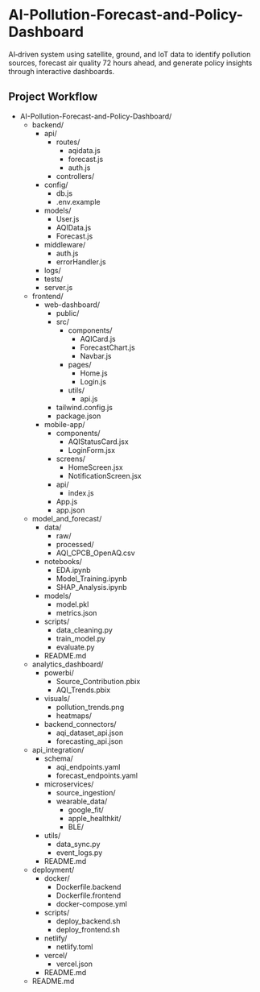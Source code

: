# AI-Pollution-Forecast-and-Policy-Dashboard
AI‑driven system using satellite, ground, and IoT data to identify pollution sources, forecast air quality 72 hours ahead, and generate policy insights through interactive dashboards.

## Project Workflow
- AI-Pollution-Forecast-and-Policy-Dashboard/
  - backend/
    - api/
      - routes/
        - aqidata.js
        - forecast.js
        - auth.js
      - controllers/
    - config/
      - db.js
      - .env.example
    - models/
      - User.js
      - AQIData.js
      - Forecast.js
    - middleware/
      - auth.js
      - errorHandler.js
    - logs/
    - tests/
    - server.js
  - frontend/
    - web-dashboard/
      - public/
      - src/
        - components/
          - AQICard.js
          - ForecastChart.js
          - Navbar.js
        - pages/
          - Home.js
          - Login.js
        - utils/
          - api.js
      - tailwind.config.js
      - package.json
    - mobile-app/
      - components/
        - AQIStatusCard.jsx
        - LoginForm.jsx
      - screens/
        - HomeScreen.jsx
        - NotificationScreen.jsx
      - api/
        - index.js
      - App.js
      - app.json
  - model_and_forecast/
    - data/
      - raw/
      - processed/
      - AQI_CPCB_OpenAQ.csv
    - notebooks/
      - EDA.ipynb
      - Model_Training.ipynb
      - SHAP_Analysis.ipynb
    - models/
      - model.pkl
      - metrics.json
    - scripts/
      - data_cleaning.py
      - train_model.py
      - evaluate.py
    - README.md
  - analytics_dashboard/
    - powerbi/
      - Source_Contribution.pbix
      - AQI_Trends.pbix
    - visuals/
      - pollution_trends.png
      - heatmaps/
    - backend_connectors/
      - aqi_dataset_api.json
      - forecasting_api.json
  - api_integration/
    - schema/
      - aqi_endpoints.yaml
      - forecast_endpoints.yaml
    - microservices/
      - source_ingestion/
      - wearable_data/
        - google_fit/
        - apple_healthkit/
        - BLE/
    - utils/
      - data_sync.py
      - event_logs.py
    - README.md
  - deployment/
    - docker/
      - Dockerfile.backend
      - Dockerfile.frontend
      - docker-compose.yml
    - scripts/
      - deploy_backend.sh
      - deploy_frontend.sh
    - netlify/
      - netlify.toml
    - vercel/
      - vercel.json
    - README.md
  - README.md
